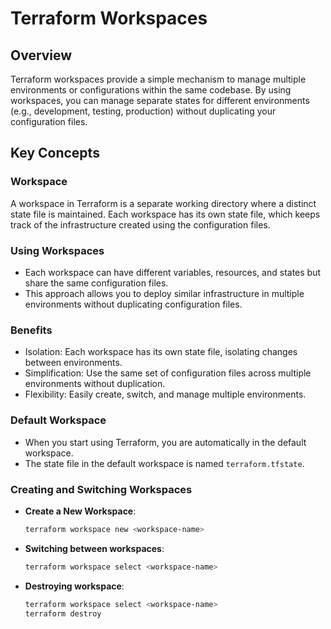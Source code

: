 # Terraform Workspaces

## Overview

Terraform workspaces provide a simple mechanism to manage multiple environments or configurations within the same codebase. By using workspaces, you can manage separate states for different environments (e.g., development, testing, production) without duplicating your configuration files.

## Key Concepts

### Workspace

A workspace in Terraform is a separate working directory where a distinct state file is maintained. Each workspace has its own state file, which keeps track of the infrastructure created using the configuration files.

### Using Workspaces
- Each workspace can have different variables, resources, and states but share the same configuration files.
- This approach allows you to deploy similar infrastructure in multiple environments without duplicating configuration files.

### Benefits
- Isolation: Each workspace has its own state file, isolating changes between environments.
- Simplification: Use the same set of configuration files across multiple environments without duplication.
- Flexibility: Easily create, switch, and manage multiple environments.

### Default Workspace

- When you start using Terraform, you are automatically in the default workspace.
- The state file in the default workspace is named `terraform.tfstate`.

### Creating and Switching Workspaces

- **Create a New Workspace**: 
  ```sh
  terraform workspace new <workspace-name>

- **Switching between workspaces**: 
  ```sh
  terraform workspace select <workspace-name>

- **Destroying workspace**: 
  ```sh
  terraform workspace select <workspace-name>
  terraform destroy
